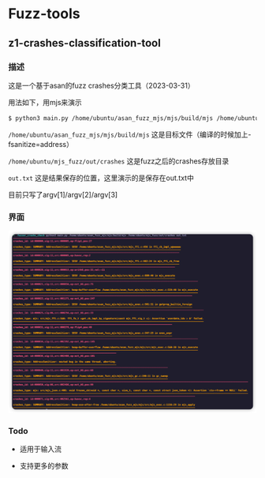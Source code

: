 # Fuzz-tools

## z1-crashes-classification-tool

### 描述

这是一个基于asan的fuzz crashes分类工具（2023-03-31）

用法如下，用mjs来演示

```bash
$ python3 main.py /home/ubuntu/asan_fuzz_mjs/mjs/build/mjs /home/ubuntu/mjs_fuzz/out/crashes out.txt
```

`/home/ubuntu/asan_fuzz_mjs/mjs/build/mjs` 这是目标文件（编译的时候加上-fsanitize=address）

`/home/ubuntu/mjs_fuzz/out/crashes` 这是fuzz之后的crashes存放目录

`out.txt` 这是结果保存的位置，这里演示的是保存在out.txt中

目前只写了argv[1]/argv[2]/argv[3]

### 界面

![](https://github.com/z1r00/Fuzz-tools/blob/main/img/1.png)

### Todo

- 适用于输入流

- 支持更多的参数
